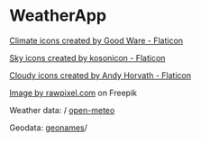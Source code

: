 # WeatherApp
<p><a href="https://www.flaticon.com/free-icons/climate" title="climate icons">Climate icons created by Good Ware - Flaticon</a></p>
<p><a href="https://www.flaticon.com/free-icons/sky" title="sky icons">Sky icons created by kosonicon - Flaticon</a></p>
<p><a href="https://www.flaticon.com/free-icons/cloudy" title="cloudy icons">Cloudy icons created by Andy Horvath - Flaticon</a></p>
<p><a href="https://www.freepik.com/free-vector/cloud-background-pastel-paper-cut-style-vector_18938528.htm#page=2&query=sky%20draw&position=10&from_view=keyword&track=ais">Image by rawpixel.com</a> on Freepik</p>
<p>Weather data: /
<a href="https://open-meteo.com">open-meteo</a></p>
<p>Geodata: <a href="https://www.geonames.org">geonames</a>/</p>
